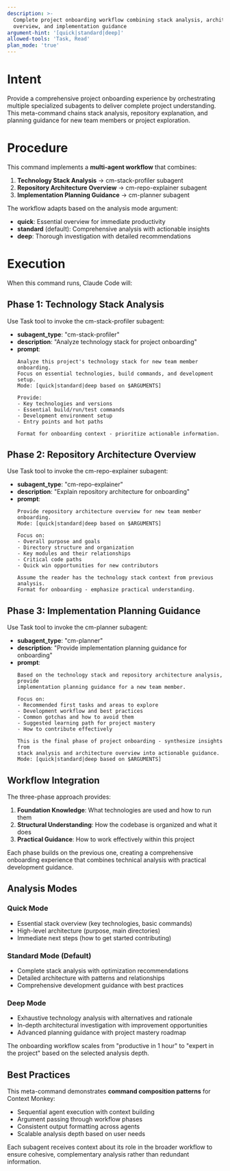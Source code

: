 ```yaml
---
description: >-
  Complete project onboarding workflow combining stack analysis, architecture
  overview, and implementation guidance
argument-hint: '[quick|standard|deep]'
allowed-tools: 'Task, Read'
plan_mode: 'true'
---
```

# Intent

Provide a comprehensive project onboarding experience by orchestrating multiple specialized subagents to deliver complete project understanding. This meta-command chains stack analysis, repository explanation, and planning guidance for new team members or project exploration.

# Procedure

This command implements a **multi-agent workflow** that combines:

1. **Technology Stack Analysis** → cm-stack-profiler subagent
2. **Repository Architecture Overview** → cm-repo-explainer subagent  
3. **Implementation Planning Guidance** → cm-planner subagent

The workflow adapts based on the analysis mode argument:
- **quick**: Essential overview for immediate productivity
- **standard** (default): Comprehensive analysis with actionable insights
- **deep**: Thorough investigation with detailed recommendations

# Execution

When this command runs, Claude Code will:

## Phase 1: Technology Stack Analysis

Use Task tool to invoke the cm-stack-profiler subagent:
- **subagent_type**: "cm-stack-profiler"
- **description**: "Analyze technology stack for project onboarding"
- **prompt**: 
  ```
  Analyze this project's technology stack for new team member onboarding. 
  Focus on essential technologies, build commands, and development setup.
  Mode: [quick|standard|deep based on $ARGUMENTS]
  
  Provide:
  - Key technologies and versions
  - Essential build/run/test commands
  - Development environment setup
  - Entry points and hot paths
  
  Format for onboarding context - prioritize actionable information.
  ```

## Phase 2: Repository Architecture Overview

Use Task tool to invoke the cm-repo-explainer subagent:
- **subagent_type**: "cm-repo-explainer"
- **description**: "Explain repository architecture for onboarding"
- **prompt**:
  ```
  Provide repository architecture overview for new team member onboarding.
  Mode: [quick|standard|deep based on $ARGUMENTS]
  
  Focus on:
  - Overall purpose and goals
  - Directory structure and organization
  - Key modules and their relationships
  - Critical code paths
  - Quick win opportunities for new contributors
  
  Assume the reader has the technology stack context from previous analysis.
  Format for onboarding - emphasize practical understanding.
  ```

## Phase 3: Implementation Planning Guidance

Use Task tool to invoke the cm-planner subagent:
- **subagent_type**: "cm-planner"
- **description**: "Provide implementation planning guidance for onboarding"
- **prompt**:
  ```
  Based on the technology stack and repository architecture analysis, provide 
  implementation planning guidance for a new team member.
  
  Focus on:
  - Recommended first tasks and areas to explore
  - Development workflow and best practices  
  - Common gotchas and how to avoid them
  - Suggested learning path for project mastery
  - How to contribute effectively
  
  This is the final phase of project onboarding - synthesize insights from 
  stack analysis and architecture overview into actionable guidance.
  Mode: [quick|standard|deep based on $ARGUMENTS]
  ```

## Workflow Integration

The three-phase approach provides:

1. **Foundation Knowledge**: What technologies are used and how to run them
2. **Structural Understanding**: How the codebase is organized and what it does
3. **Practical Guidance**: How to work effectively within this project

Each phase builds on the previous one, creating a comprehensive onboarding experience that combines technical analysis with practical development guidance.

## Analysis Modes

### Quick Mode
- Essential stack overview (key technologies, basic commands)
- High-level architecture (purpose, main directories)
- Immediate next steps (how to get started contributing)

### Standard Mode (Default)
- Complete stack analysis with optimization recommendations
- Detailed architecture with patterns and relationships
- Comprehensive development guidance with best practices

### Deep Mode  
- Exhaustive technology analysis with alternatives and rationale
- In-depth architectural investigation with improvement opportunities
- Advanced planning guidance with project mastery roadmap

The onboarding workflow scales from "productive in 1 hour" to "expert in the project" based on the selected analysis depth.

## Best Practices

This meta-command demonstrates **command composition patterns** for Context Monkey:
- Sequential agent execution with context building
- Argument passing through workflow phases
- Consistent output formatting across agents
- Scalable analysis depth based on user needs

Each subagent receives context about its role in the broader workflow to ensure cohesive, complementary analysis rather than redundant information.
